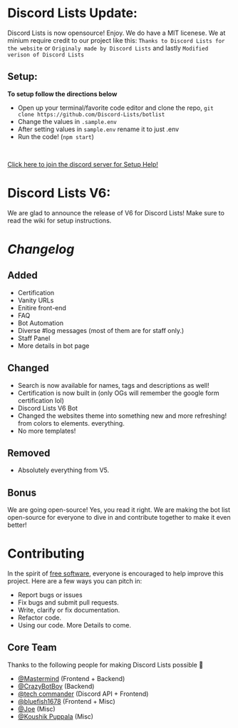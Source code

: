 # Discord Lists Update:
Discord Lists is now opensource! Enjoy. We do have a MIT licenese. We at minium require credit to our project like this:
`Thanks to Discord Lists for the website`
or 
`Originaly made by Discord Lists`
and lastly
`Modified verison of Discord Lists`

## Setup:
**To setup follow the directions below**
- Open up your terminal/favorite code editor and clone the repo, `git clone https://github.com/Discord-Lists/botlist` 
- Change the values in `.sample.env`
- After setting values in `sample.env` rename it to just .env
- Run the code! (`npm start`)

<br>

[Click here to join the discord server for Setup Help!](https://discord.gg/dmcQjADSy)

# Discord Lists V6:

We are glad to announce the release of V6 for Discord Lists! Make sure to read the wiki for setup instructions.

# _Changelog_

## **Added**
- Certification
- Vanity URLs 
- Enitire front-end
- FAQ
- Bot Automation
- Diverse #log messages (most of them are for staff only.)
- Staff Panel
- More details in bot page

## **Changed**
- Search is now available for names, tags and descriptions as well!
- Certification is now built in (only OGs will remember the google form certification lol)
- Discord Lists V6 Bot
- Changed the websites theme into something new and more refreshing! from colors to elements. everything.
- No more templates!

## **Removed**
- Absolutely everything from V5.

## **Bonus**
We are going open-source! Yes, you read it right. We are making the bot list open-source for everyone to dive in and contribute together to make it even better!


# **Contributing**
In the spirit of [free software](http://www.fsf.org/licensing/essays/free-sw.html), everyone is encouraged to help improve this project. Here are a few ways you can pitch in:

 - Report bugs or issues
 - Fix bugs and submit pull requests.
 - Write, clarify or fix documentation.
 - Refactor code.
 - Using our code.
More Details to come.

## Core Team

Thanks to the following people for making Discord Lists possible 💝
- [@Mastermind](https://github.com/memastermind) (Frontend + Backend)
- [@CrazyBotBoy](https://github.com/pasindudushan) (Backend)
- [@tech commander](https://github.com/tech-commander) (Discord API + Frontend)
- [@bluefish1678]() (Frontend + Misc)
- [@Joe]() (Misc)
- [@Koushik Puppala](https://github.com/koushikpuppala) (Misc)

